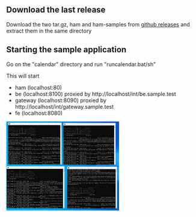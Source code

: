 
## Download the last release<a id="quickinstall_01"></a>

Download the two tar.gz, ham and ham-samples from [github releases](https://github.com/kendarorg/HttpAnsweringMachine/releases)
and extract them in the same directory

## Starting the sample application<a id="quickinstall_02"></a>

Go on the "calendar" directory and run "runcalendar.bat/sh"

This will start

* ham (localhost:80)
* be (localhost:8100) proxied by http://localhost/int/be.sample.test
* gateway (localhost:8090) proxied by http://localhost/int/gateway.sample.test
* fe (localhost:8080)

<img src="../images/start_sample.gif" width="300"/>
